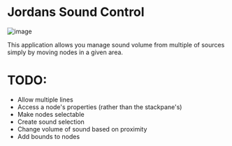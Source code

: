 # Jordans Sound Control

![image](https://user-images.githubusercontent.com/15781380/37932872-8a8e9324-3141-11e8-967b-e607f8afb512.png)

This application allows you manage sound volume from multiple of sources simply by moving nodes in a given area.


# TODO:

- Allow multiple lines
- Access a node's properties (rather than the stackpane's)
- Make nodes selectable
- Create sound selection
- Change volume of sound based on proximity
- Add bounds to nodes
